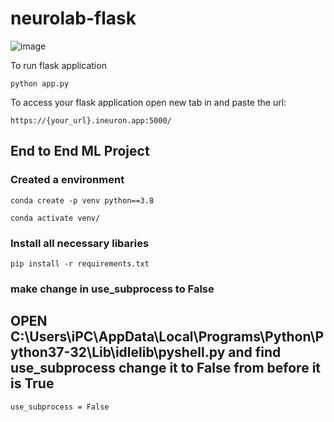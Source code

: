 # neurolab-flask

![image](https://user-images.githubusercontent.com/115451707/196919992-edcfea8b-e3f6-4f35-9398-43be66b5622d.png)


To run flask application 

```
python app.py
```


To access your flask application open new tab in and paste the url:
```
https://{your_url}.ineuron.app:5000/
```

## End to End ML Project


### Created a environment

```
conda create -p venv python==3.8

conda activate venv/
```
### Install all necessary libaries

```
pip install -r requirements.txt

```

### make change in use_subprocess to False
## OPEN C:\Users\iPC\AppData\Local\Programs\Python\Python37-32\Lib\idlelib\pyshell.py and find use_subprocess change it to False from before it is True
```
use_subprocess = False

```